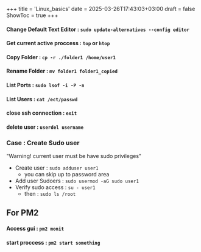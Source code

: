 +++
title = 'Linux_basics'
date = 2025-03-26T17:43:03+03:00
draft = false
ShowToc = true
+++
#### Change Default Text Editor : `sudo update-alternatives --config editor`

#### Get current active proccess : `top` or `htop`

#### Copy Folder : `cp -r ./folder1 /home/user1`

#### Rename Folder : `mv folder1 folder1_copied`

#### List Ports : `sudo lsof -i -P -n`

#### List Users : `cat /ect/passwd`

#### close ssh connection : `exit`

#### delete user : `userdel username`

### Case : Create Sudo user
"Warning! current user must be have sudo privileges"
- Create user : `sudo adduser user1`
  - you can skip up to password area
- Add user Sudoers : `sudo usermod -aG sudo user1`
- Verify sudo access : `su - user1`
  - then : `sudo ls /root`
  
## For PM2
#### Access gui : `pm2 monit`
#### start proccess : `pm2 start something`